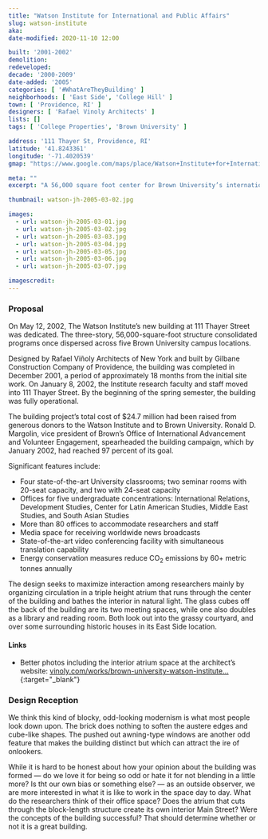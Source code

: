 ```yaml
---
title: "Watson Institute for International and Public Affairs"
slug: watson-institute
aka: 
date-modified: 2020-11-10 12:00

built: '2001-2002'
demolition: 
redeveloped: 
decade: '2000-2009'
date-added: '2005'
categories: [ '#WhatAreTheyBuilding' ]
neighborhoods: [ 'East Side', 'College Hill' ]
town: [ 'Providence, RI' ]
designers: [ 'Rafael Vinoly Architects' ]
lists: []
tags: [ 'College Properties', 'Brown University' ]

address: '111 Thayer St, Providence, RI'
latitude: '41.8243361'
longitude: '-71.4020539'
gmap: "https://www.google.com/maps/place/Watson+Institute+for+International+and+Public+Affairs/@41.8243361,-71.4020539,17z/data=!4m13!1m7!3m6!1s0x89e4453b86f11db5:0x1f017caeb742ea60!2s111+Thayer+St,+Providence,+RI+02912!3b1!8m2!3d41.8243361!4d-71.3998652!3m4!1s0x89e4453b86f11db5:0x87847de976482046!8m2!3d41.8243539!4d-71.3999158"

meta: ""
excerpt: "A 56,000 square foot center for Brown University’s international studies students"

thumbnail: watson-jh-2005-03-02.jpg

images:
  - url: watson-jh-2005-03-01.jpg
  - url: watson-jh-2005-03-02.jpg
  - url: watson-jh-2005-03-03.jpg
  - url: watson-jh-2005-03-04.jpg
  - url: watson-jh-2005-03-05.jpg
  - url: watson-jh-2005-03-06.jpg
  - url: watson-jh-2005-03-07.jpg

imagescredit: 
---
```


### Proposal

On May 12, 2002, The Watson Institute’s new building at 111 Thayer Street was dedicated. The three-story, 56,000-square-foot structure consolidated programs once dispersed across five Brown University campus locations.

Designed by Rafael Viñoly Architects of New York and built by Gilbane Construction Company of Providence, the building was completed in December 2001, a period of approximately 18 months from the initial site work. On January 8, 2002, the Institute research faculty and staff moved into 111 Thayer Street. By the beginning of the spring semester, the building was fully operational.

The building project’s total cost of $24.7 million had been raised from generous donors to the Watson Institute and to Brown University. Ronald D. Margolin, vice president of Brown’s Office of International Advancement and Volunteer Engagement, spearheaded the building campaign, which by January 2002, had reached 97 percent of its goal.

Significant features include:

+ Four state-of-the-art University classrooms; two seminar rooms with 20-seat capacity, and two with 24-seat capacity
+ Offices for five undergraduate concentrations: International Relations, Development Studies, Center for Latin American Studies, Middle East Studies, and South Asian Studies
+ More than 80 offices to accommodate researchers and staff
+ Media space for receiving worldwide news broadcasts
+ State-of-the-art video conferencing facility with simultaneous translation capability
+ Energy conservation measures reduce CO<sub>2</sub> emissions by 60+ metric tonnes annually

The design seeks to maximize interaction among researchers mainly by organizing circulation in a triple height atrium that runs through the center of the building and bathes the interior in natural light. The glass cubes off the back of the building are its two meeting spaces, while one also doubles as a library and reading room. Both look out into the grassy courtyard, and over some surrounding historic houses in its East Side location.

#### Links

+ Better photos including the interior atrium space at the architect’s website: [vinoly.com/works/brown-university-watson-institute…](//vinoly.com/works/brown-university-watson-institute-for-international-studies/){:target="_blank"}

### Design Reception

We think this kind of blocky, odd-looking modernism is what most people look down upon. The brick does nothing to soften the austere edges and cube-like shapes. The pushed out awning-type windows are another odd feature that makes the building distinct but which can attract the ire of onlookers. 

While it is hard to be honest about how your opinion about the building was formed — do we love it for being so odd or hate it for not blending in a little more? Is tht our own bias or something else? — as an outside observer, we are more interested in what it is like to work in the space day to day. What do the researchers think of their office space? Does the atrium that cuts through the block-length structure create its own interior Main Street? Were the concepts of the building successful? That should determine whether or not it is a great building. 
